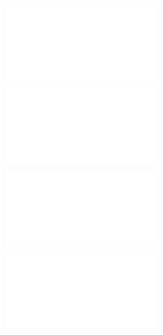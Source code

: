 ![@](steps/prompt.16258ae9.md)

![@](steps/file.d339a278.md)

![@](steps/file.f6c52e5a.md)

![@](steps/file.9317cce6.md)